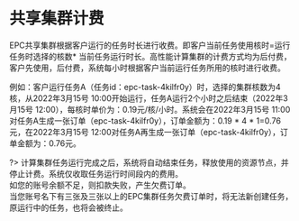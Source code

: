 # 共享集群计费

EPC共享集群根据客户运行的任务时长进行收费。即客户当前任务使用核时=运行任务时选择的核数* 当前任务运行时长。高性能计算集群的计费方式均为后付费，客户先使用，后付费，系统每小时根据客户当前运行任务所用的核时进行收费。

例如：客户运行任务A（任务id：epc-task-4kilfr0y）时，选择的集群核数为4核，从2022年3月15号 10:00开始运行，任务A运行2个小时之后结束（2022年3月15号 12:00），每核时单价为：0.19元/核/小时。系统会在2022年3月15号 11:00对任务A生成一张订单（epc-task-4kilfr0y），订单金额为：0.19 * 4 * 1=0.76元，在2022年3月15号 12:00对任务A再生成一张订单（epc-task-4kilfr0y），订单金额为：0.76元。


?> 计算集群任务运行完成之后，系统将自动结束任务，释放使用的资源节点，并停止计费。系统仅收取任务运行时间段内的费用。<br>
   如您的账号余额不足，则扣款失败，产生欠费订单。<br>
   当您账号名下有三张及三张以上的EPC集群任务欠费订单时，将无法新创建任务，原运行中的任务，也将会被终止。
   


